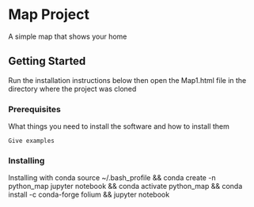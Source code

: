 # Map Project
A simple map that shows your home


## Getting Started

Run the installation instructions below then open the Map1.html file in the
directory where the project was cloned

### Prerequisites

What things you need to install the software and how to install them

```
Give examples
```

### Installing
Installing with conda
source ~/.bash_profile && conda create -n python_map jupyter notebook && conda activate python_map
 && conda install -c conda-forge folium && jupyter notebook

